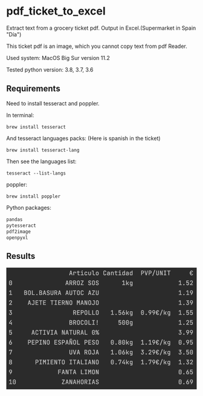 # pdf_ticket_to_excel
Extract text from a grocery ticket pdf. Output in Excel.(Supermarket in Spain "Día")

This ticket pdf is an image, which you cannot copy text from pdf Reader.

Used system: MacOS Big Sur version 11.2

Tested python version: 3.8, 3.7, 3.6

## Requirements
Need to install tesseract and poppler.


In terminal:
```
brew install tesseract
```
And tesseract languages packs: 
(Here is spanish in the ticket)
```
brew install tesseract-lang
```
Then see the languages list:
```
tesseract --list-langs
```
poppler:
```
brew install poppler
```

Python packages:
```
pandas
pytesseract
pdf2image
openpyxl
```

## Results

![alt text](https://github.com/dlmf15/pdf_ticket_to_excel/blob/master/Screenshot.png)
